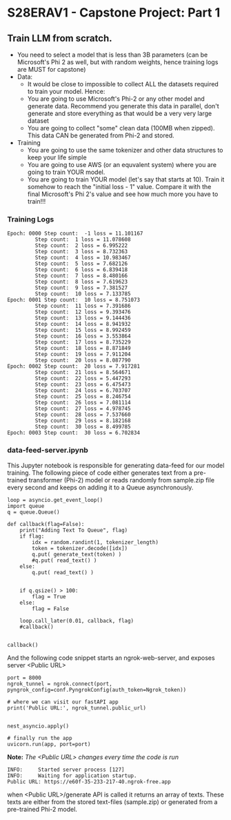 # S28ERAV1 - Capstone Project: Part 1
## Train LLM from scratch. ##

* You need to select a model that is less than 3B parameters (can be Microsoft's Phi 2 as well, but with random weights, hence training logs are MUST for capstone)
* Data:
  * It would be close to impossible to collect ALL the datasets required to train your model. Hence:
  * You are going to use Microsoft's Phi-2 or any other model and generate data. Recommend you generate this data in parallel, don't generate and store everything as that would be a very very large dataset
  * You are going to collect "some" clean data (100MB when zipped). This data CAN be generated from Phi-2 and stored.
* Training
  * You are going to use the same tokenizer and other data structures to keep your life simple
  * You are going to use AWS (or an equvalent system) where you are going to train YOUR model. 
  * You are going to train YOUR model (let's say that starts at 10). Train it somehow to reach the "initial loss - 1" value. Compare it with the final Microsoft's Phi 2's value and see how much more you have to train!!!

### Training Logs ###
```
Epoch: 0000 Step count:  -1 loss = 11.101167
		 Step count:  1 loss = 11.078608
		 Step count:  2 loss = 6.995222
		 Step count:  3 loss = 8.732363
		 Step count:  4 loss = 10.983467
		 Step count:  5 loss = 7.682126
		 Step count:  6 loss = 6.839418
		 Step count:  7 loss = 8.480166
		 Step count:  8 loss = 7.619623
		 Step count:  9 loss = 7.381527
		 Step count:  10 loss = 7.133785
Epoch: 0001 Step count:  10 loss = 8.751073
		 Step count:  11 loss = 7.391686
		 Step count:  12 loss = 9.393476
		 Step count:  13 loss = 9.144436
		 Step count:  14 loss = 8.941932
		 Step count:  15 loss = 8.992459
		 Step count:  16 loss = 3.553864
		 Step count:  17 loss = 8.735229
		 Step count:  18 loss = 8.871849
		 Step count:  19 loss = 7.911204
		 Step count:  20 loss = 8.087790
Epoch: 0002 Step count:  20 loss = 7.917281
		 Step count:  21 loss = 8.564671
		 Step count:  22 loss = 5.447293
		 Step count:  23 loss = 6.475473
		 Step count:  24 loss = 6.703707
		 Step count:  25 loss = 8.246754
		 Step count:  26 loss = 7.081114
		 Step count:  27 loss = 4.978745
		 Step count:  28 loss = 7.537660
		 Step count:  29 loss = 8.182168
		 Step count:  30 loss = 8.499785
Epoch: 0003 Step count:  30 loss = 6.702834
```

### data-feed-server.ipynb
This Jupyter notebook is responsible for generating data-feed for our model training.
The following piece of code either generates text from a pre-trained transformer (Phi-2) model or reads randomly from sample.zip file
every second and keeps on adding it to a Queue asynchronously.

```
loop = asyncio.get_event_loop()
import queue
q = queue.Queue()

def callback(flag=False):
    print("Adding Text To Queue", flag)
    if flag:
        idx = random.randint(1, tokenizer_length)
        token = tokenizer.decode([idx])
        q.put( generate_text(token) )
        #q.put( read_text() )
    else:
        q.put( read_text() )
    
    
    if q.qsize() > 100:
        flag = True
    else:
        flag = False
    
    loop.call_later(0.01, callback, flag)
    #callback()
    
            
callback()
```

And the following code snippet starts an ngrok-web-server, and exposes server \<Public URL\>

```
port = 8000
ngrok_tunnel = ngrok.connect(port, pyngrok_config=conf.PyngrokConfig(auth_token=Ngrok_token))

# where we can visit our fastAPI app
print('Public URL:', ngrok_tunnel.public_url)


nest_asyncio.apply()

# finally run the app
uvicorn.run(app, port=port)
```

**Note:** _The \<Public URL\> changes every time the code is run_
```
INFO:     Started server process [127]
INFO:     Waiting for application startup.
Public URL: https://e60f-35-233-217-40.ngrok-free.app
```

when \<Public URL\>/generate API is called it returns an array of texts.
These texts are either from the stored text-files (sample.zip) or generated from a pre-trained Phi-2 model.


